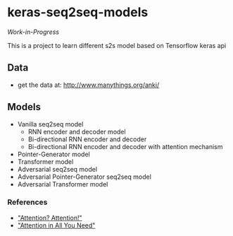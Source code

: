 # keras-seq2seq-models

*Work-in-Progress*

This is a project to learn different s2s model based on Tensorflow keras api

## Data
- get the data at: http://www.manythings.org/anki/

## Models
- Vanilla seq2seq model
    - RNN encoder and decoder model
    - Bi-directional RNN encoder and decoder 
    - Bi-directional RNN encoder and decoder with attention mechanism
- Pointer-Generator model
- Transformer model
- Adversarial seq2seq model
- Adversarial Pointer-Generator seq2seq model
- Adversarial Transformer model

### References
- ["Attention? Attention!"](https://lilianweng.github.io/lil-log/2018/06/24/attention-attention.html)
- ["Attention in All You Need"](https://arxiv.org/abs/1706.03762)
